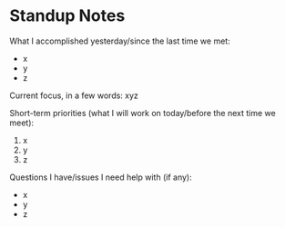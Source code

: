 # Standup Notes

What I accomplished yesterday/since the last time we met:
- x
- y
- z

Current focus, in a few words: xyz

Short-term priorities (what I will work on today/before the next time we meet):
1. x
2. y
3. z

Questions I have/issues I need help with (if any):
- x
- y
- z
